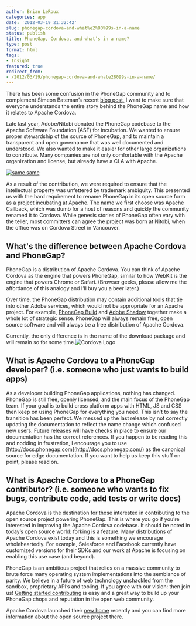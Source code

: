 ```yaml
---
author: Brian LeRoux
categories: app
date: '2012-03-19 21:32:42'
slug: phonegap-cordova-and-what%e2%80%99s-in-a-name
status: publish
title: PhoneGap, Cordova, and what’s in a name?
type: post
format: html
tags:
- Insight
featured: true
redirect_from:
- /2012/03/19/phonegap-cordova-and-whate28099s-in-a-name/
---
```


There has been some confusion in the PhoneGap community and to complement Simeon Bateman’s recent [blog post,](http://www.simb.net/2012/03/19/phonegap-vs-callback-vs-cordova/) I want to make sure that everyone understands the entire story behind the PhoneGap name and how it relates to Apache Cordova.

Late last year, Adobe/Nitobi donated the PhoneGap codebase to the Apache Software Foundation (ASF) for incubation. We wanted to ensure proper stewardship of the source of PhoneGap, and to maintain a transparent and open governance that was well documented and understood. We also wanted to make it easier for other large organizations to contribute. Many companies are not only comfortable with the Apache organization and license, but already have a CLA with Apache.

[![same same](/uploads/2012/03/pie.jpg)](/uploads/2012/03/pie.jpg)

As a result of the contribution, we were required to ensure that the intellectual property was unfettered by trademark ambiguity. This presented us with the hard requirement to rename PhoneGap in its open source form as a project incubating at Apache. The name we first choose was Apache Callback, which was dumb for a host of reasons and quickly the community renamed it to Cordova. While genesis stories of PhoneGap often vary with the teller, most committers can agree the project was born at Nitobi, when the office was on Cordova Street in Vancouver.

## What's the difference between Apache Cordova and PhoneGap?

PhoneGap is a distribution of Apache Cordova. You can think of Apache Cordova as the engine that powers PhoneGap, similar to how WebKit is the engine that powers Chrome or Safari. (Browser geeks, please allow me the affordance of this analogy and I’ll buy you a beer later.)

Over time, the PhoneGap distribution may contain additional tools that tie into other Adobe services, which would not be appropriate for an Apache project. For example, [PhoneGap Build](http://build.phonegap.com/) and [Adobe Shadow](http://labs.adobe.com/technologies/shadow/) together make a whole lot of strategic sense. PhoneGap will always remain free, open source software and will always be a free distribution of Apache Cordova.

Currently, the only difference is in the name of the download package and will remain so for some time.![Cordova Logo](http://incubator.apache.org/cordova/images/cordova_256.png)

## What is Apache Cordova to a PhoneGap developer? (i.e. someone who just wants to build apps)

As a developer building PhoneGap applications, nothing has changed. PhoneGap is still free, openly licensed, and the main focus of the PhoneGap team. If your goal is to build cross platform apps with HTML, JS and CSS then keep on using PhoneGap for everything you need. This isn’t to say the transition has been perfect. We messed up the last release by not correctly updating the documentation to reflect the name change which confused new users. Future releases will have checks in place to ensure our documentation has the correct references. If you happen to be reading this and nodding in frustration, I encourage you to use [http://docs.phonegap.com](http://docs.phonegap.com/) as the canonical source for edge documentation. If you want to help us keep this stuff on point, please read on.

## What is Apache Cordova to a PhoneGap contributor? (i.e. someone who wants to fix bugs, contribute code, add tests or write docs)

Apache Cordova is the destination for those interested in contributing to the open source project powering PhoneGap. This is where you go if you’re interested in improving the Apache Cordova codebase. It should be noted in today’s open source world: forking is a feature. Many distributions of Apache Cordova exist today and this is something we encourage wholeheartedly. For example, Salesforce and Facebook currently have customized versions for their SDKs and our work at Apache is focusing on enabling this use case (and beyond).

PhoneGap is an ambitious project that relies on a massive community to brute force many operating system implementations into the semblance of parity. We believe in a future of web technology unshackled from the sandbox, proprietary API’s and tooling. If you agree with our vision: then join us! [Getting started contributing](http://wiki.apache.org/cordova/ContributerWorkflow) is easy and a great way to build up your PhoneGap chops and reputation in the open web community.

Apache Cordova launched their [new home](http://incubator.apache.org/cordova) recently and you can find more information about the open source project there.
